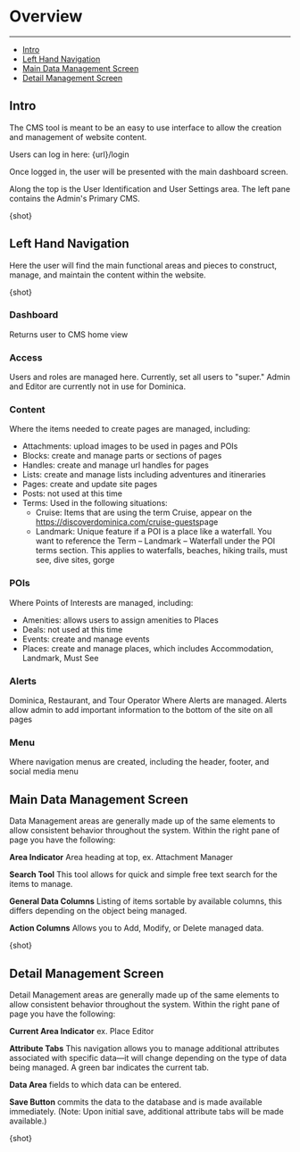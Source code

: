 # Overview

---

- [Intro](#section-1)
- [Left Hand Navigation](#section-2)
- [Main Data Management Screen](#section-3)
- [Detail Management Screen](#section-4)

<a name="section-1"></a>
## Intro

The CMS tool is meant to be an easy to use interface to allow the creation and management of website content.

Users can log in here:​ {url}/login

Once logged in, the user will be presented with the main dashboard screen.

Along the top is the User Identification and User Settings area. The left pane contains the Admin's Primary CMS.

{shot}

<a name="section-2"></a>
## Left Hand Navigation

Here the user will find the main functional areas and pieces to construct, manage, and maintain the content within the website.

{shot}

### Dashboard

Returns user to CMS home view

### Access

Users and roles are managed here. Currently, set all users to "super." Admin and Editor are currently not in use for Dominica.

### Content

Where the items needed to create pages are managed, including:
* Attachments: upload images to be used in pages and POIs
* Blocks: create and manage parts or sections of pages
* Handles: create and manage url handles for pages
* Lists: create and manage lists including adventures and itineraries
* Pages: create and update site pages
* Posts: not used at this time
* Terms: Used in the following situations:
    * Cruise: Items that are using the term Cruise, appear on the https://discoverdominica.com/cruise-guests​ page
    * Landmark: Unique feature if a POI is a place like a waterfall. You want to reference the Term – Landmark – Waterfall under the POI terms section. This applies to waterfalls, beaches, hiking trails, must see, dive sites, gorge

### POIs

Where Points of Interests are managed, including:
* Amenities: allows users to assign amenities to Places
* Deals: not used at this time
* Events: create and manage events
* Places: create and manage places, which includes Accommodation, Landmark, Must See

### Alerts

Dominica, Restaurant, and Tour Operator
Where Alerts are managed. Alerts allow admin to add important information to the bottom of the site on all pages

### Menu

Where navigation menus are created, including the header, footer, and social media menu

<a name="section-3"></a>
## Main Data Management Screen

Data Management areas are generally made up of the same elements to allow consistent behavior throughout the system. Within the right pane of page you have the following:

**Area Indicator​​** Area heading at top, ex. Attachment Manager

**Search Tool​​** This tool allows for quick and simple free text search for the items to manage.

**General Data Columns​​** Listing of items sortable by available columns, this differs depending on the object being managed.

**Action Columns​​** Allows you to Add, Modify, or Delete managed data.

{shot}

<a name="section-4"></a>
## Detail Management Screen

Detail Management areas are generally made up of the same elements to allow consistent behavior throughout the system. Within the right pane of page you have the following:

**Current Area Indicator​​** ex. Place Editor

**Attribute Tabs​​** This navigation allows you to manage additional attributes associated with specific data—it will change depending on the type of data being managed. A green bar indicates the current tab.

**Data Area​​** fields to which data can be entered.

**Save Button​​** commits the data to the database and is made available immediately. ​(Note: Upon
initial save, additional attribute tabs will be made available.)

{shot}
